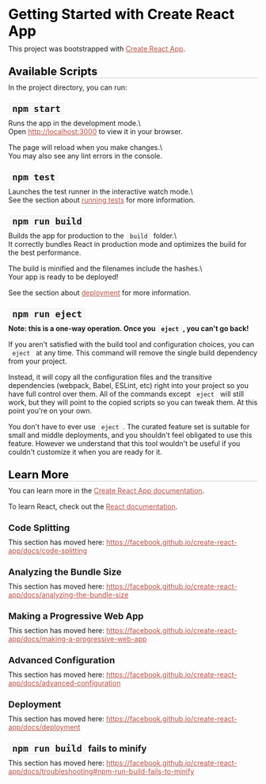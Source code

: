 <style type="text/css">.rendered-markdown{font-size:14px} .rendered-markdown>*:first-child{margin-top:0!important} .rendered-markdown>*:last-child{margin-bottom:0!important} .rendered-markdown a{text-decoration:underline;color:#b75246} .rendered-markdown a:hover{color:#f36050} .rendered-markdown h1, .rendered-markdown h2, .rendered-markdown h3, .rendered-markdown h4, .rendered-markdown h5, .rendered-markdown h6{margin:24px 0 10px;padding:0;font-weight:bold;-webkit-font-smoothing:antialiased;cursor:text;position:relative} .rendered-markdown h1 tt, .rendered-markdown h1 code, .rendered-markdown h2 tt, .rendered-markdown h2 code, .rendered-markdown h3 tt, .rendered-markdown h3 code, .rendered-markdown h4 tt, .rendered-markdown h4 code, .rendered-markdown h5 tt, .rendered-markdown h5 code, .rendered-markdown h6 tt, .rendered-markdown h6 code{font-size:inherit} .rendered-markdown h1{font-size:28px;color:#000} .rendered-markdown h2{font-size:22px;border-bottom:1px solid #ccc;color:#000} .rendered-markdown h3{font-size:18px} .rendered-markdown h4{font-size:16px} .rendered-markdown h5{font-size:14px} .rendered-markdown h6{color:#777;font-size:14px} .rendered-markdown p, .rendered-markdown blockquote, .rendered-markdown ul, .rendered-markdown ol, .rendered-markdown dl, .rendered-markdown table, .rendered-markdown pre{margin:15px 0} .rendered-markdown hr{border:0 none;color:#ccc;height:4px;padding:0} .rendered-markdown>h2:first-child, .rendered-markdown>h1:first-child, .rendered-markdown>h1:first-child+h2, .rendered-markdown>h3:first-child, .rendered-markdown>h4:first-child, .rendered-markdown>h5:first-child, .rendered-markdown>h6:first-child{margin-top:0;padding-top:0} .rendered-markdown a:first-child h1, .rendered-markdown a:first-child h2, .rendered-markdown a:first-child h3, .rendered-markdown a:first-child h4, .rendered-markdown a:first-child h5, .rendered-markdown a:first-child h6{margin-top:0;padding-top:0} .rendered-markdown h1+p, .rendered-markdown h2+p, .rendered-markdown h3+p, .rendered-markdown h4+p, .rendered-markdown h5+p, .rendered-markdown h6+p{margin-top:0} .rendered-markdown ul, .rendered-markdown ol{padding-left:30px} .rendered-markdown ul li>:first-child, .rendered-markdown ul li ul:first-of-type, .rendered-markdown ol li>:first-child, .rendered-markdown ol li ul:first-of-type{margin-top:0} .rendered-markdown ul ul, .rendered-markdown ul ol, .rendered-markdown ol ol, .rendered-markdown ol ul{margin-bottom:0} .rendered-markdown dl{padding:0} .rendered-markdown dl dt{font-size:14px;font-weight:bold;font-style:italic;padding:0;margin:15px 0 5px} .rendered-markdown dl dt:first-child{padding:0} .rendered-markdown dl dt>:first-child{margin-top:0} .rendered-markdown dl dt>:last-child{margin-bottom:0} .rendered-markdown dl dd{margin:0 0 15px;padding:0 15px} .rendered-markdown dl dd>:first-child{margin-top:0} .rendered-markdown dl dd>:last-child{margin-bottom:0} .rendered-markdown blockquote{border-left:4px solid #DDD;padding:0 15px;color:#777} .rendered-markdown blockquote>:first-child{margin-top:0} .rendered-markdown blockquote>:last-child{margin-bottom:0} .rendered-markdown table th{font-weight:bold} .rendered-markdown table th, .rendered-markdown table td{border:1px solid #ccc;padding:6px 13px} .rendered-markdown table tr{border-top:1px solid #ccc;background-color:#fff} .rendered-markdown table tr:nth-child(2n){background-color:#f8f8f8} .rendered-markdown img{max-width:100%;-moz-box-sizing:border-box;box-sizing:border-box} .rendered-markdown code, .rendered-markdown tt{margin:0 2px;padding:0 5px;border:1px solid #eaeaea;background-color:#f8f8f8;border-radius:3px} .rendered-markdown code{white-space:nowrap} .rendered-markdown pre>code{margin:0;padding:0;white-space:pre;border:0;background:transparent} .rendered-markdown .highlight pre, .rendered-markdown pre{background-color:#f8f8f8;border:1px solid #ccc;font-size:13px;line-height:19px;overflow:auto;padding:6px 10px;border-radius:3px} .rendered-markdown pre code, .rendered-markdown pre tt{margin:0;padding:0;background-color:transparent;border:0}</style>
<div class="rendered-markdown"><h1>Getting Started with Create React App</h1>
<p>This project was bootstrapped with <a href="https://github.com/facebook/create-react-app">Create React App</a>.</p>
<h2>Available Scripts</h2>
<p>In the project directory, you can run:</p>
<h3><code>npm start</code></h3>
<p>Runs the app in the development mode.\
<br  />Open <a href="http://localhost:3000">http://localhost:3000</a> to view it in your browser.</p>
<p>The page will reload when you make changes.\
<br  />You may also see any lint errors in the console.</p>
<h3><code>npm test</code></h3>
<p>Launches the test runner in the interactive watch mode.\
<br  />See the section about <a href="https://facebook.github.io/create-react-app/docs/running-tests">running tests</a> for more information.</p>
<h3><code>npm run build</code></h3>
<p>Builds the app for production to the <code>build</code> folder.\
<br  />It correctly bundles React in production mode and optimizes the build for the best performance.</p>
<p>The build is minified and the filenames include the hashes.\
<br  />Your app is ready to be deployed!</p>
<p>See the section about <a href="https://facebook.github.io/create-react-app/docs/deployment">deployment</a> for more information.</p>
<h3><code>npm run eject</code></h3>
<p><strong>Note: this is a one-way operation. Once you <code>eject</code>, you can't go back!</strong></p>
<p>If you aren't satisfied with the build tool and configuration choices, you can <code>eject</code> at any time. This command will remove the single build dependency from your project.</p>
<p>Instead, it will copy all the configuration files and the transitive dependencies (webpack, Babel, ESLint, etc) right into your project so you have full control over them. All of the commands except <code>eject</code> will still work, but they will point to the copied scripts so you can tweak them. At this point you're on your own.</p>
<p>You don't have to ever use <code>eject</code>. The curated feature set is suitable for small and middle deployments, and you shouldn't feel obligated to use this feature. However we understand that this tool wouldn't be useful if you couldn't customize it when you are ready for it.</p>
<h2>Learn More</h2>
<p>You can learn more in the <a href="https://facebook.github.io/create-react-app/docs/getting-started">Create React App documentation</a>.</p>
<p>To learn React, check out the <a href="https://reactjs.org/">React documentation</a>.</p>
<h3>Code Splitting</h3>
<p>This section has moved here: <a href="https://facebook.github.io/create-react-app/docs/code-splitting">https://facebook.github.io/create-react-app/docs/code-splitting</a></p>
<h3>Analyzing the Bundle Size</h3>
<p>This section has moved here: <a href="https://facebook.github.io/create-react-app/docs/analyzing-the-bundle-size">https://facebook.github.io/create-react-app/docs/analyzing-the-bundle-size</a></p>
<h3>Making a Progressive Web App</h3>
<p>This section has moved here: <a href="https://facebook.github.io/create-react-app/docs/making-a-progressive-web-app">https://facebook.github.io/create-react-app/docs/making-a-progressive-web-app</a></p>
<h3>Advanced Configuration</h3>
<p>This section has moved here: <a href="https://facebook.github.io/create-react-app/docs/advanced-configuration">https://facebook.github.io/create-react-app/docs/advanced-configuration</a></p>
<h3>Deployment</h3>
<p>This section has moved here: <a href="https://facebook.github.io/create-react-app/docs/deployment">https://facebook.github.io/create-react-app/docs/deployment</a></p>
<h3><code>npm run build</code> fails to minify</h3>
<p>This section has moved here: <a href="https://facebook.github.io/create-react-app/docs/troubleshooting#npm-run-build-fails-to-minify">https://facebook.github.io/create-react-app/docs/troubleshooting#npm-run-build-fails-to-minify</a></p>
</div>